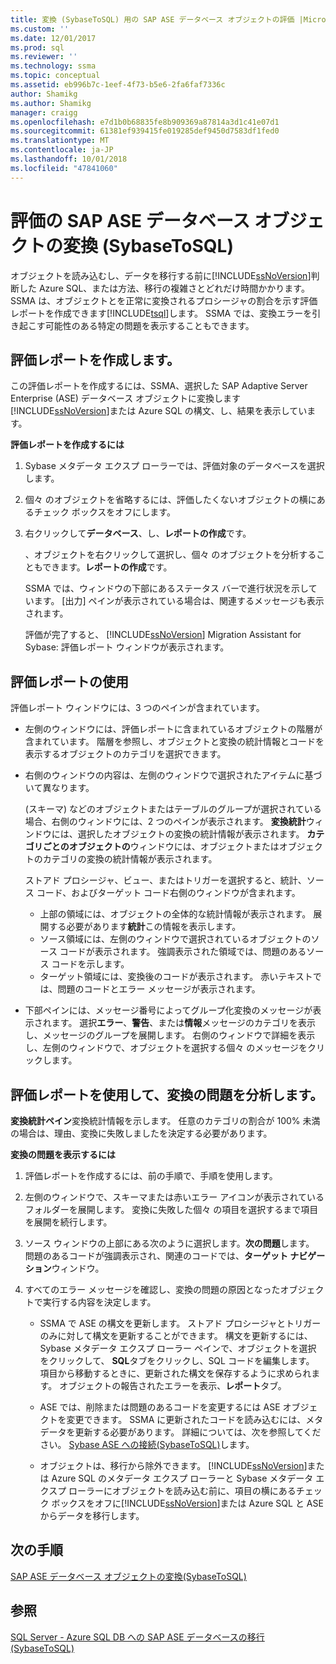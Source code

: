 ```yaml
---
title: 変換 (SybaseToSQL) 用の SAP ASE データベース オブジェクトの評価 |Microsoft Docs
ms.custom: ''
ms.date: 12/01/2017
ms.prod: sql
ms.reviewer: ''
ms.technology: ssma
ms.topic: conceptual
ms.assetid: eb996b7c-1eef-4f73-b5e6-2fa6faf7336c
author: Shamikg
ms.author: Shamikg
manager: craigg
ms.openlocfilehash: e7d1b0b68835fe8b909369a87814a3d1c41e07d1
ms.sourcegitcommit: 61381ef939415fe019285def9450d7583df1fed0
ms.translationtype: MT
ms.contentlocale: ja-JP
ms.lasthandoff: 10/01/2018
ms.locfileid: "47841060"
---
```

# <a name="assessing-sap-ase-database-objects-for-conversion-sybasetosql"></a>評価の SAP ASE データベース オブジェクトの変換 (SybaseToSQL)
オブジェクトを読み込むし、データを移行する前に[!INCLUDE[ssNoVersion](../../includes/ssnoversion-md.md)]判断した Azure SQL、または方法、移行の複雑さとどれだけ時間かかります。 SSMA は、オブジェクトとを正常に変換されるプロシージャの割合を示す評価レポートを作成できます[!INCLUDE[tsql](../../includes/tsql-md.md)]します。 SSMA では、変換エラーを引き起こす可能性のある特定の問題を表示することもできます。  
  
## <a name="create-assessment-reports"></a>評価レポートを作成します。  
この評価レポートを作成するには、SSMA、選択した SAP Adaptive Server Enterprise (ASE) データベース オブジェクトに変換します[!INCLUDE[ssNoVersion](../../includes/ssnoversion-md.md)]または Azure SQL の構文、し、結果を表示しています。  
  
**評価レポートを作成するには**  
  
1.  Sybase メタデータ エクスプ ローラーでは、評価対象のデータベースを選択します。  
  
2.  個々 のオブジェクトを省略するには、評価したくないオブジェクトの横にあるチェック ボックスをオフにします。  
  
3.  右クリックして**データベース**、し、**レポートの作成**です。  
  
    、オブジェクトを右クリックして選択し、個々 のオブジェクトを分析することもできます。**レポートの作成**です。  
  
    SSMA では、ウィンドウの下部にあるステータス バーで進行状況を示しています。 [出力] ペインが表示されている場合は、関連するメッセージも表示されます。  
  
    評価が完了すると、 [!INCLUDE[ssNoVersion](../../includes/ssnoversion-md.md)] Migration Assistant for Sybase: 評価レポート ウィンドウが表示されます。  
  
## <a name="use-assessment-reports"></a>評価レポートの使用  
評価レポート ウィンドウには、3 つのペインが含まれています。  
  
-   左側のウィンドウには、評価レポートに含まれているオブジェクトの階層が含まれています。 階層を参照し、オブジェクトと変換の統計情報とコードを表示するオブジェクトのカテゴリを選択できます。  
  
-   右側のウィンドウの内容は、左側のウィンドウで選択されたアイテムに基づいて異なります。  
  
    (スキーマ) などのオブジェクトまたはテーブルのグループが選択されている場合、右側のウィンドウには、2 つのペインが表示されます。 **変換統計**ウィンドウには、選択したオブジェクトの変換の統計情報が表示されます。 **カテゴリごとのオブジェクトの**ウィンドウには、オブジェクトまたはオブジェクトのカテゴリの変換の統計情報が表示されます。  
  
    ストアド プロシージャ、ビュー、またはトリガーを選択すると、統計、ソース コード、およびターゲット コード右側のウィンドウが含まれます。  
  
    -   上部の領域には、オブジェクトの全体的な統計情報が表示されます。 展開する必要があります**統計**この情報を表示します。 
    -   ソース領域には、左側のウィンドウで選択されているオブジェクトのソース コードが表示されます。 強調表示された領域では、問題のあるソース コードを示します。  
    -   ターゲット領域には、変換後のコードが表示されます。 赤いテキストでは、問題のコードとエラー メッセージが表示されます。  
  
-   下部ペインには、メッセージ番号によってグループ化変換のメッセージが表示されます。 選択**エラー**、**警告**、または**情報**メッセージのカテゴリを表示し、メッセージのグループを展開します。 右側のウィンドウで詳細を表示し、左側のウィンドウで、オブジェクトを選択する個々 のメッセージをクリックします。  
  
## <a name="analyze-conversion-problems-by-using-the-assessment-report"></a>評価レポートを使用して、変換の問題を分析します。  
**変換統計ペイン**変換統計情報を示します。 任意のカテゴリの割合が 100% 未満の場合は、理由、変換に失敗しましたを決定する必要があります。  
  
**変換の問題を表示するには**  
  
1.  評価レポートを作成するには、前の手順で、手順を使用します。  
  
2.  左側のウィンドウで、スキーマまたは赤いエラー アイコンが表示されているフォルダーを展開します。 変換に失敗した個々 の項目を選択するまで項目を展開を続行します。  
  
3.  ソース ウィンドウの上部にある次のように選択します。**次の問題**します。  
    問題のあるコードが強調表示され、関連のコードでは、**ターゲット ナビゲーション**ウィンドウ。  
  
4.  すべてのエラー メッセージを確認し、変換の問題の原因となったオブジェクトで実行する内容を決定します。  
  
    -   SSMA で ASE の構文を更新します。 ストアド プロシージャとトリガーのみに対して構文を更新することができます。 構文を更新するには、Sybase メタデータ エクスプ ローラー ペインで、オブジェクトを選択 をクリックして、 **SQL**タブをクリックし、SQL コードを編集します。 項目から移動するときに、更新された構文を保存するように求められます。 オブジェクトの報告されたエラーを表示、**レポート**タブ。  
  
    -   ASE では、削除または問題のあるコードを変更するには ASE オブジェクトを変更できます。 SSMA に更新されたコードを読み込むには、メタデータを更新する必要があります。 詳細については、次を参照してください。 [Sybase ASE への接続&#40;SybaseToSQL&#41;](../../ssma/sybase/connecting-to-sybase-ase-sybasetosql.md)します。  
  
    -   オブジェクトは、移行から除外できます。 [!INCLUDE[ssNoVersion](../../includes/ssnoversion-md.md)]または Azure SQL のメタデータ エクスプ ローラーと Sybase メタデータ エクスプ ローラーにオブジェクトを読み込む前に、項目の横にあるチェック ボックスをオフに[!INCLUDE[ssNoVersion](../../includes/ssnoversion-md.md)]または Azure SQL と ASE からデータを移行します。
  
## <a name="next-steps"></a>次の手順  
[SAP ASE データベース オブジェクトの変換&#40;SybaseToSQL&#41;](../../ssma/sybase/converting-sybase-ase-database-objects-sybasetosql.md)  
  
## <a name="see-also"></a>参照  
[SQL Server - Azure SQL DB への SAP ASE データベースの移行&#40;SybaseToSQL&#41;](../../ssma/sybase/migrating-sybase-ase-databases-to-sql-server-azure-sql-db-sybasetosql.md)  
  
